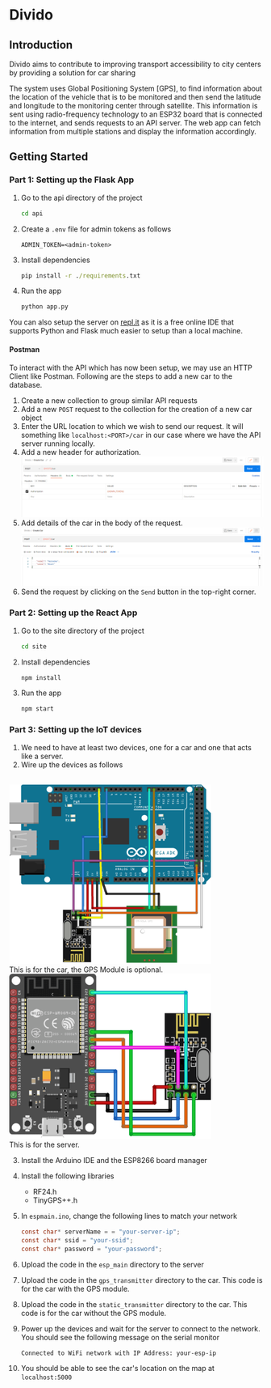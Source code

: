 # Divido
## Introduction
Divido aims to contribute to improving transport accessibility to city centers by providing a solution for car sharing

The system uses Global Positioning System [GPS], to find information
about the location of the vehicle that is to be monitored and then send the latitude and longitude to the monitoring center through satellite. This information is sent using radio-frequency technology to an ESP32 board that is connected to the internet, and sends requests to an API server. The web app can fetch information from multiple stations and display the information accordingly.



## Getting Started

### Part 1: Setting up the Flask App
1. Go to the api directory of the project
    ```cmd
    cd api
    ```
2. Create a `.env` file for admin tokens as follows
    ```.env
    ADMIN_TOKEN=<admin-token>
    ```
3. Install dependencies
    ```cmd
    pip install -r ./requirements.txt
    ```
4. Run the app
    ```cmd
    python app.py
    ```
You can also setup the server on [repl.it](https://repl.it/) as it is a free online IDE that supports Python and Flask much easier to setup than a local machine.
#### Postman
To interact with the API which has now been setup, we may use an HTTP Client like Postman. Following are the steps to add a new car to the database.
1. Create a new collection to group similar API requests
2. Add a new `POST` request to the collection for the creation of a new car object
3. Enter the URL location to which we wish to send our request. It will something like `localhost:<PORT>/car` in our case where we have the API server running locally.
4. Add a new header for authorization.
![](./pics/header.png)
5. Add details of the car in the body of the request.
![](./pics/body.png)
6. Send the request by clicking on the `Send` button in the top-right corner.


### Part 2: Setting up the React App
1. Go to the site directory of the project
    ```cmd
    cd site
    ```
2. Install dependencies
    ```cmd
    npm install
    ```
3. Run the app
    ```cmd
    npm start
    ```

### Part 3: Setting up the IoT devices
1. We need to have at least two devices, one for a car and one that acts like a server.
2. Wire up the devices as follows
<br>
<img src="pics/mega_schema.png" alt="drawing" width="400"/>
<br>
This is for the car, the GPS Module is optional.
<br>
<img src="pics/esp_schema.png" alt="drawing" width="400"/>
<br>
This is for the server.

3. Install the Arduino IDE and the ESP8266 board manager
4. Install the following libraries
    - RF24.h
    - TinyGPS++.h

5. In `espmain.ino`, change the following lines to match your network
    ```c
    const char* serverName = = "your-server-ip";
    const char* ssid = "your-ssid";
    const char* password = "your-password";
    ```
6. Upload the code in the `esp_main` directory to the server
7. Upload the code in the `gps_transmitter` directory to the car. This code is for the car with the GPS module.
8. Upload the code in the `static_transmitter` directory to the car. This code is for the car without the GPS module.
9. Power up the devices and wait for the server to connect to the network. You should see the following message on the serial monitor
    ```
    Connected to WiFi network with IP Address: your-esp-ip
    ```
10. You should be able to see the car's location on the map at `localhost:5000`

